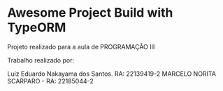 # Awesome Project Build with TypeORM

Projeto realizado para a aula de PROGRAMAÇÃO III

Trabalho realizado por:

Luiz Eduardo Nakayama dos Santos. RA: 22139419-2
MARCELO NORITA SCARPARO - RA: 22185044-2
